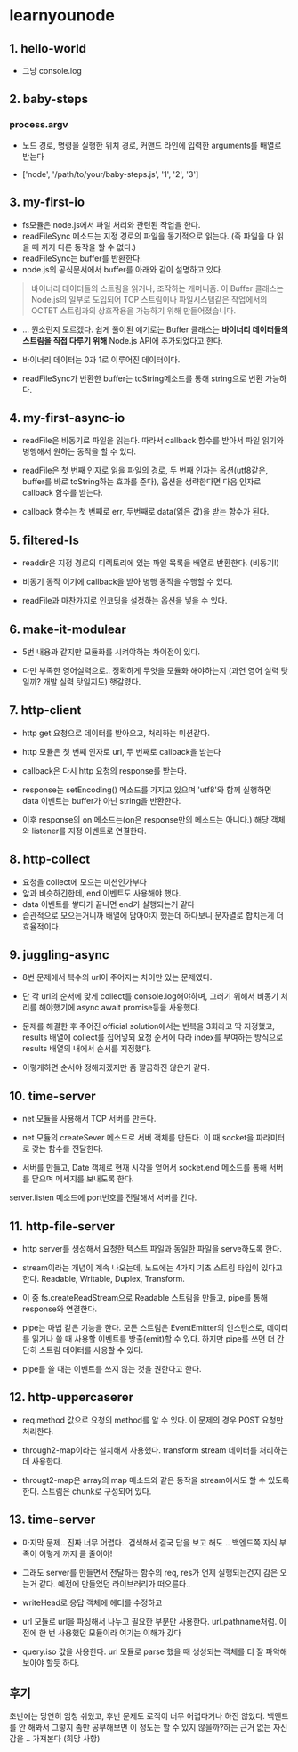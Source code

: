 # learnyounode

## 1. hello-world

- 그냥 console.log

## 2. baby-steps

### process.argv

- 노드 경로, 명령을 실행한 위치 경로, 커맨드 라인에 입력한 arguments를 배열로 받는다

- ['node', '/path/to/your/baby-steps.js', '1', '2', '3']

## 3. my-first-io

- fs모듈은 node.js에서 파일 처리와 관련된 작업을 한다.
- readFileSync 메소드는 지정 경로의 파일을 동기적으로 읽는다. (즉 파일을 다 읽을 때 까지 다른 동작을 할 수 없다.)
- readFileSync는 buffer를 반환한다.
- node.js의 공식문서에서 buffer를 아래와 같이 설명하고 있다.

> 바이너리 데이터들의 스트림을 읽거나, 조작하는 캐머니즘.
> 이 Buffer 클래스는 Node.js의 일부로 도입되어 TCP 스트림이나 파일시스템같은 작업에서의 OCTET 스트림과의 상호작용을 가능하기 위해 만들어졌습니다.

- ... 뭔소린지 모르겠다. 쉽게 풀이된 얘기로는 Buffer 클래스는 **바이너리 데이터들의 스트림을 직접 다루기 위해** Node.js API에 추가되었다고 한다.

- 바이너리 데이터는 0과 1로 이루어진 데이터이다.

- readFileSync가 반환한 buffer는 toString메소드를 통해 string으로 변환 가능하다.

## 4. my-first-async-io

- readFile은 비동기로 파일을 읽는다. 따라서 callback 함수를 받아서 파일 읽기와 병행해서 원하는 동작을 할 수 있다.

- readFile은 첫 번째 인자로 읽을 파일의 경로, 두 번째 인자는 옵션(utf8같은, buffer를 바로 toString하는 효과를 준다), 옵션을 생략한다면 다음 인자로 callback 함수를 받는다.

- callback 함수는 첫 번째로 err, 두번째로 data(읽은 값)을 받는 함수가 된다.

## 5. filtered-ls

- readdir은 지정 경로의 디렉토리에 있는 파일 목록을 배열로 반환한다. (비동기!)

- 비동기 동작 이기에 callback을 받아 병행 동작을 수행할 수 있다.

- readFile과 마찬가지로 인코딩을 설정하는 옵션을 넣을 수 있다.

## 6. make-it-modulear

- 5번 내용과 같지만 모듈화를 시켜야하는 차이점이 있다.

- 다만 부족한 영어실력으로.. 정확하게 무엇을 모듈화 해야하는지 (과연 영어 실력 탓일까? 개발 실력 탓일지도) 햇갈렸다.

## 7. http-client

- http get 요청으로 데이터를 받아오고, 처리하는 미션같다.

- http 모듈은 첫 번째 인자로 url, 두 번째로 callback을 받는다

- callback은 다시 http 요청의 response를 받는다.

- response는 setEncoding() 메소드를 가지고 있으며 'utf8'와 함께 실행하면 data 이벤트는 buffer가 아닌 string을 반환한다.

- 이후 response의 on 메소드는(on은 response만의 메소드는 아니다.) 해당 객체와 listener를 지정 이벤트로 연결한다.

## 8. http-collect

- 요청을 collect에 모으는 미션인가부다
- 앞과 비슷하긴한데, end 이벤트도 사용해야 했다.
- data 이벤트를 쌓다가 끝나면 end가 실행되는거 같다
- 습관적으로 모으는거니까 배열에 담아야지 했는데 하다보니 문자열로 합치는게 더 효율적이다.

## 9. juggling-async

- 8번 문제에서 복수의 url이 주어지는 차이만 있는 문제였다.

- 단 각 url의 순서에 맞게 collect를 console.log해야하며, 그러기 위해서 비동기 처리를 해야했기에 async await promise등을 사용했다.

- 문제를 해결한 후 주어진 official solution에서는 반복을 3회라고 딱 지정했고, results 배열에 collect를 집어넣되 요청 순서에 따라 index를 부여하는 방식으로 results 배열의 내에서 순서를 지정했다.

- 이렇게하면 순서야 정해지겠지만 좀 깔끔하진 않은거 같다.

## 10. time-server

- net 모듈을 사용해서 TCP 서버를 만든다.

- net 모듈의 createSever 메소드로 서버 객체를 만든다. 이 때 socket을 파라미터로 갖는 함수를 전달한다.

- 서버를 만들고, Date 객체로 현재 시각을 얻어서 socket.end 메소드를 통해 서버를 닫으며 메세지를 보내도록 한다.

server.listen 메소드에 port번호를 전달해서 서버를 킨다.

## 11. http-file-server

- http server를 생성해서 요청한 텍스트 파일과 동일한 파일을 serve하도록 한다.

- stream이라는 개념이 계속 나오는데, 노드에는 4가지 기초 스트림 타입이 있다고 한다. Readable, Writable, Duplex, Transform.

- 이 중 fs.createReadStream으로 Readable 스트림을 만들고, pipe를 통해 response와 연결한다.

- pipe는 마법 같은 기능을 한다. 모든 스트림은 EventEmitter의 인스턴스로, 데이터를 읽거나 쓸 때 사용할 이벤트를 방출(emit)할 수 있다. 하지만 pipe를 쓰면 더 간단히 스트림 데이터를 사용할 수 있다.

- pipe를 쓸 때는 이벤트를 쓰지 않는 것을 권한다고 한다.



## 12. http-uppercaserer

- req.method 값으로 요청의 method를 알 수 있다. 이 문제의 경우 POST 요청만 처리한다.

- through2-map이라는 설치해서 사용했다. transform stream 데이터를 처리하는데 사용한다.

- througt2-map은 array의 map 메소드와 같은 동작을 stream에서도 할 수 있도록 한다. 스트림은 chunk로 구성되어 있다. 

## 13. time-server

- 마지막 문제.. 진짜 너무 어렵다.. 검색해서 결국 답을 보고 해도 .. 백엔드쪽 지식 부족이 이렇게 까지 클 줄이야! 

- 그래도 server를 만들면서 전달하는 함수의 req, res가 언제 실행되는건지 감은 오는거 같다. 예전에 만들었던 라이브러리가 떠오른다..

- writeHead로 응답 객체에 헤더를 수정하고

- url 모듈로 url을 파싱해서 나누고 필요한 부분만 사용한다. url.pathname처럼. 이전에 한 번 사용했던 모듈이라 여기는 이해가 갔다

- query.iso 값을 사용한다. url 모듈로 parse 했을 때 생성되는 객체를 더 잘 파악해보아야 할듯 하다.


## 후기

초반에는 당연히 엄청 쉬웠고, 후반 문제도 로직이 너무 어렵다거나 하진 않았다. 백엔드를 안 해봐서 그렇지 좀만 공부해보면 이 정도는 할 수 있지 않을까?하는 근거 없는 자신감을 .. 가져본다 (희망 사항)

